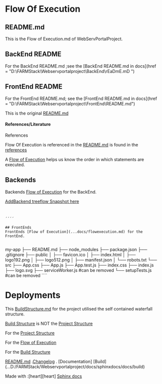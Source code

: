 # Flow Of Execution


## README.md 

This is the Flow of Execution.md of WebServPortalProject.



## BackEnd README
For the BackEnd README.md ;see the [BackEnd README.md in docs](href = "D:\FARMStack\Webservportalproject\BackEnd\rEaDmE.mD ") 


## FrontEnd README
For the FrontEnd README.md; see the [FrontEnd README.md in docs](href = "D:\FARMStack\Webservportalproject\FrontEnd\README.md") 


This is the original [README.md](D:\FARMStack\Webservportalproject\docs\README.md)


#### References/Literature
References

Flow Of Execution is referenced in the [README.md](../docs/README.md) is found in the [references](../docs/references.md)

A [Flow of Execution](...docs/flowofexecution.md) helps us know the order in which statements are executed.

## Backends
Backends [Flow of Execution](...docs/flowexecution.md) for the BackEnd.

[AddBackend treeflow Snapshot here](##)


````


´´´´

## FrontEnds
FrontEnds [Flow of Execution](...docs/flowexecution.md) for the FrontEnd.


````
my-app
├── README.md
├── node_modules
├── package.json
├── .gitignore
├── public
│   ├── favicon.ico
│   ├── index.html
│   ├── logo192.png
│   ├── logo512.png
│   ├── manifest.json
│   └── robots.txt
└── src
├── App.css
├── App.js
├── App.test.js
├── index.css
├── index.js
├── logo.svg
├── serviceWorker.js #can be removed
└── setupTests.js #can be removed
´´´´

# Deployments

This  [BuildStructure.md](./docs/buildstructure.md)  for the project utilised the self contained waterfall structure.

[Build Structure](...docs/buildStructure.md) is NOT the [Project Structure](...docs/ProjectStructure.md)

For the [Project Structure](...docs/ProjectStructure.md)

For the [Flow of Execution](...docs/flowofexecution.md)

For the [Build Structure](...docs/buildStructure.md)




[README.md](...docs/README.md) .[Changelog](.../docs/CHANGELOG.md) . [Documentation] [Build] (...D:/FARMStack/Webservportalproject/docs/sphinxdocs/docs/build) 



Made with :[heart][heart] [Sphinx docs](https://www.sphinx-doc.org/)
